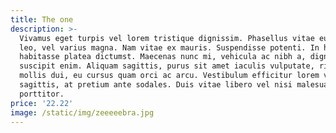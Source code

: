 ```yaml
---
title: The one
description: >-
  Vivamus eget turpis vel lorem tristique dignissim. Phasellus vitae euismod
  leo, vel varius magna. Nam vitae ex mauris. Suspendisse potenti. In hac
  habitasse platea dictumst. Maecenas nunc mi, vehicula ac nibh a, dignissim
  suscipit enim. Aliquam sagittis, purus sit amet iaculis vulputate, risus magna
  mollis dui, eu cursus quam orci ac arcu. Vestibulum efficitur lorem vel quam
  sagittis, at pretium ante sodales. Duis vitae libero vel nisi malesuada
  porttitor.
price: '22.22'
image: /static/img/zeeeeebra.jpg
---
```


